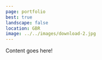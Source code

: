 ```yaml
---
page: portfolio
best: true
landscape: false
location: GBR
image: ../../images/download-2.jpg
---
```

Content goes here!

